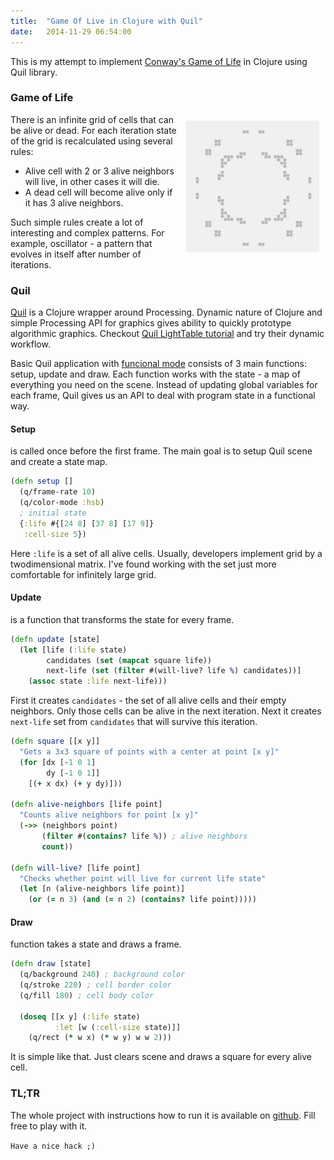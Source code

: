 ```yaml
---
title:  "Game Of Live in Clojure with Quil"
date:   2014-11-29 06:54:00
---
```

This is my attempt to implement [Conway's Game of Life][conwaylife] in Clojure using Quil library.

### Game of Life
<img src="/images/112P51.gif" style="float: right; margin: 10px;" />
There is an infinite grid of cells that can be alive or dead.
For each iteration state of the grid is recalculated using several rules:

* Alive cell with 2 or 3 alive neighbors will live, in other cases it will die.
* A dead cell will become alive only if it has 3 alive neighbors.

Such simple rules create a lot of interesting and complex patterns.
For example, oscillator - a pattern that evolves in itself after number of iterations.


### Quil
[Quil][quil] is a Clojure wrapper around Processing. 
Dynamic nature of Clojure and simple Processing API for graphics gives ability to quickly prototype algorithmic graphics. 
Checkout [Quil LightTable tutorial][light-table] and try their dynamic workflow.

Basic Quil application with [funcional mode][fun-mode] consists of 3 main functions: 
setup, update and draw. Each function works with the state - a map of everything you need on the scene. 
Instead of updating global variables for each frame, Quil gives us an API to deal with program state in a functional way.

#### Setup
is called once before the first frame. The main goal is to setup Quil scene and create a state map. 

```clojure
(defn setup []
  (q/frame-rate 10)
  (q/color-mode :hsb)
  ; initial state
  {:life #{[24 8] [37 8] [17 9]}
   :cell-size 5})
```

Here `:life` is a set of all alive cells. Usually, developers implement grid by a twodimensional matrix. 
I've found working with the set just more comfortable for infinitely large grid.

#### Update
is a function that transforms the state for every frame.

```clojure
(defn update [state]
  (let [life (:life state)
        candidates (set (mapcat square life))
        next-life (set (filter #(will-live? life %) candidates))] 
    (assoc state :life next-life)))
```

First it creates `candidates` - the set of all alive cells and their empty neighbors. 
Only those cells can be alive in the next iteration. 
Next it creates `next-life` set from `candidates` that will survive this iteration.

```clojure
(defn square [[x y]]
  "Gets a 3x3 square of points with a center at point [x y]"
  (for [dx [-1 0 1]
        dy [-1 0 1]]
    [(+ x dx) (+ y dy)]))

(defn alive-neighbors [life point]
  "Counts alive neighbors for point [x y]"
  (->> (neighbors point)
       (filter #(contains? life %)) ; alive neighbors
       count))

(defn will-live? [life point]
  "Checks whether point will live for current life state"
  (let [n (alive-neighbors life point)]
    (or (= n 3) (and (= n 2) (contains? life point)))))
```


#### Draw
function takes a state and draws a frame.

```clojure
(defn draw [state]
  (q/background 240) ; background color
  (q/stroke 220) ; cell border color
  (q/fill 180) ; cell body color

  (doseq [[x y] (:life state)
          :let [w (:cell-size state)]]
    (q/rect (* w x) (* w y) w w 2)))
```
It is simple like that. Just clears scene and draws a square for every alive cell.

### TL;TR
The whole project with instructions how to run it is available on [github][gol]. 
Fill free to play with it. 

`Have a nice hack ;)`

[conwaylife]: http://www.conwaylife.com/wiki/Conway%27s_Game_of_Life
[quil]: http://quil.info
[fun-mode]: https://github.com/quil/quil/wiki/Functional-mode-%28fun-mode%29
[light-table]: https://github.com/quil/quil/wiki/Dynamic-Workflow-%28for-LightTable%29
[gol]: http://github.com/nbardiuk/gol
